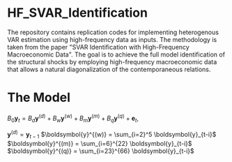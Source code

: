 # HF_SVAR_Identification
The repository contains replication codes for implementing heterogenous VAR estimation using high-frequency data as inputs. The methodology is taken from the paper "SVAR Identification with High-Frequency Macroeconomic Data". The goal is to achieve the full model identification of the structural shocks by employing high-frequency macroeconomic data that allows a natural diagonalization of the contemporaneous relations.

# The Model
$B_0\boldsymbol{y}_{t} = B_d \boldsymbol{y}^{(d)}  + B_w \boldsymbol{y}^{(w)} + B_m \boldsymbol{y}^{(m)} + B_q \boldsymbol{y}^{(q)} + \boldsymbol{e}_t,$

$\boldsymbol{y}^{(d)} = \boldsymbol{y}_{t-1}$
$\boldsymbol{y}^{(w)} = \sum_{i=2}^5 \boldsymbol{y}_{t-i}$
$\boldsymbol{y}^{(m)} = \sum_{i=6}^{22} \boldsymbol{y}_{t-i}$
$\boldsymbol{y}^{(q)} = \sum_{i=23}^{66} \boldsymbol{y}_{t-i}$

